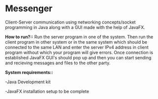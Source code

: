 # Messenger
Client-Server communication using networking concepts/socket programming in Java along with a GUI made with the help of JavaFX.

**How to run?::**
Run the server program in one of the system. 
Then run the client program in other system or in the same system which should be connected to the same LAN and enter the server IPv4 address in client program without which your program will give errors. Once connection is established JavaFX GUI's should pop up and then you can start sending and recieving messages and files to the other party.


**System requirements::**

-Java Development kit

-JavaFX installation setup to be complete
